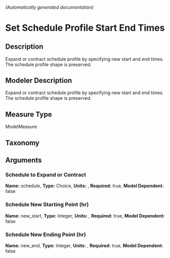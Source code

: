 

###### (Automatically generated documentation)

# Set Schedule Profile Start End Times

## Description
Expand or contract schedule profile by specifying new start and end times. The schedule profile shape is preserved.

## Modeler Description
Expand or contract schedule profile by specifying new start and end times. The schedule profile shape is preserved.

## Measure Type
ModelMeasure

## Taxonomy


## Arguments


### Schedule to Expand or Contract

**Name:** schedule,
**Type:** Choice,
**Units:** ,
**Required:** true,
**Model Dependent:** false

### Schedule New Starting Point (hr)

**Name:** new_start,
**Type:** Integer,
**Units:** ,
**Required:** true,
**Model Dependent:** false

### Schedule New Ending Point (hr)

**Name:** new_end,
**Type:** Integer,
**Units:** ,
**Required:** true,
**Model Dependent:** false




